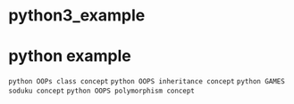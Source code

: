 # python3_example
# python example
`python OOPs class concept`
`python OOPS inheritance concept`
`python GAMES soduku concept`
`python OOPS polymorphism concept`